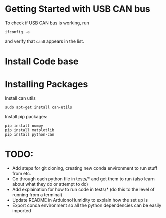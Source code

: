# Getting Started with USB CAN bus
To check if USB CAN bus is working, run
```
ifconfig -a
```
and verify that `can0` appears in the list.

# Install Code base


# Installing Packages 
Install can utils
```
sudo apt-get install can-utils
```

Install pip packages:
```
pip install numpy
pip install matplotlib
pip install python-can
```

# TODO:
- Add steps for git cloning, creating new conda environment to run stuff from etc.
- Go through each python file in tests/* and get them to run (also learn about what they do or attempt to do)
- Add explaination for how to run code in tests/* (do this to the level of running from a terminal)
- Update README in ArduionoHumidity to explain how the set up is
- Export conda environment so all the python dependencies can be easily imported